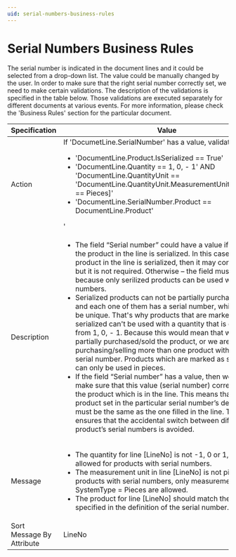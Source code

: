 ```yaml
---
uid: serial-numbers-business-rules
---
```


# Serial Numbers Business Rules

The serial number is indicated in the document lines and it could be selected from a drop-down list. The value could be manually changed by the user. In order to make sure that the right serial number correctly set, we need to make certain validations. The description of the validations is specified in the table below. Those validations are executed separately for different documents at various events. For more information, please check the 'Business Rules' section for the particular document.

| Specification | Value |
| ---- | ----- |
| Action | 	If 'DocumetLine.SerialNumber' has a value, validate that: <ul><li>'DocumentLine.Product.IsSerialized == True'</li><li>'DocumentLine.Quantity == 1, 0, - 1' AND 'DocumentLine.QuantityUnit == 'DocumentLine.QuantityUnit.MeasurementUnit[SystemUnit == Pieces]'</li><li>'DocumentLine.SerialNumber.Product == DocumentLine.Product'</li></ul>'|
| Description | <ul><li>The field “Serial number” could have a value if and only if the product in the line is serialized. In this case, if the product in the line is serialized, then it may contain a value but it is not required. Otherwise – the field must be empty because only serilized products can be used with serial numbers.</li><li>Serialized products can not be partially purchased or sold and each one of them has a serial number, which needs to be unique. That's why products that are marked as serialized can't be used with a quantity that is different from 1, 0, - 1. Because this would mean that we either partially purchased/sold the product, or we are purchasing/selling more than one product with the same serial number. Products which are marked as serialized can only be used in pieces.</li><li>If the field “Serial number” has a value, then we need to make sure that this value (serial number) corresponds to the product which is in the line. This means that the product set in the particular serial number’s definitions must be the same as the one filled in the line. The rule ensures that the accidental switch between different product’s serial numbers is avoided.</li></ul> |
| Message | <ul><li>The quantity for line [LineNo] is not -1, 0 or 1, which is not allowed for products with serial numbers.</li><li>The measurement unit in line [LineNo] is not pieces. For products with serial numbers, only measurement units with SystemType = Pieces are allowed.</li><li>The product for line [LineNo] should match the product, specified in the definition of the serial number.</li></ul> |
| Sort Message By Attribute | LineNo |
